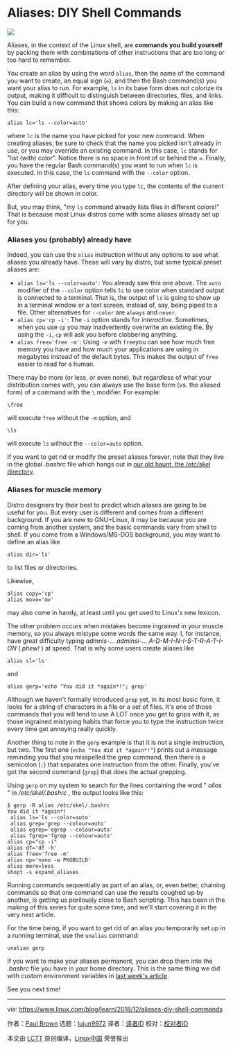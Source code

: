 [#]: collector: (lujun9972)
[#]: translator: (HankChow)
[#]: reviewer: ( )
[#]: publisher: ( )
[#]: url: ( )
[#]: subject: (Aliases: DIY Shell Commands)
[#]: via: (https://www.linux.com/blog/learn/2018/12/aliases-diy-shell-commands)
[#]: author: (Paul Brown https://www.linux.com/users/bro66)

Aliases: DIY Shell Commands
======

![](https://www.linux.com/sites/lcom/files/styles/rendered_file/public/jodi-mucha-540841-unsplash.jpg?itok=n1d1VDUV)

Aliases, in the context of the Linux shell, are **commands you build yourself** by packing them with combinations of other instructions that are too long or too hard to remember.

You create an alias by using the word `alias`, then the name of the command you want to create, an equal sign (`=`), and then the Bash command(s) you want your alias to run. For example, `ls` in its base form does not colorize its output, making it difficult to distinguish between directories, files, and links. You can build a new command that shows colors by making an alias like this:

```
alias lc='ls --color=auto'
```

where `lc` is the name you have picked for your new command. When creating aliases, be sure to check that the name you picked isn't already in use, or you may override an existing command. In this case, `lc` stands for "list (with) color". Notice there is no space in front of or behind the `=`. Finally, you have the regular Bash command(s) you want to run when `lc` is executed. In this case, the `ls` command with the `--color` option.

After defining your alias, every time you type `lc`, the contents of the current directory will be shown in color.

But, you may think, "my `ls` command already lists files in different colors!" That is because most Linux distros come with some aliases already set up for you.

### Aliases you (probably) already have

Indeed, you can use the `alias` instruction without any options to see what aliases you already have. These will vary by distro, but some typical preset aliases are:

  * `alias ls='ls --color=auto'`: You already saw this one above. The `auto` modifier of the `--color` option tells `ls` to use color when standard output is connected to a terminal. That is, the output of `ls` is going to show up in a terminal window or a text screen, instead of, say, being piped to a file. Other alternatives for `--color` are `always` and `never`.
  * `alias cp='cp -i'`: The `-i` option stands for _interactive_. Sometimes, when you use `cp` you may inadvertently overwrite an existing file. By using the `-i`, `cp` will ask you before clobbering anything.
  * `alias free='free -m'`: Using `-m` with `free`you can see how much free memory you have and how much your applications are using in megabytes instead of the default bytes. This makes the output of `free` easier to read for a human.



There may be more (or less, or even none), but regardless of what your distribution comes with, you can always use the base form (vs. the aliased form) of a command with the `\` modifier. For example:

```
\free
```

will execute `free` without the `-m` option, and

```
\ls
```

will execute `ls` without the `--color=auto` option.

If you want to get rid or modify the preset aliases forever, note that they live in the global _.bashrc_ file which hangs out in [our old haunt, the _/etc/skel_ directory][1].

### Aliases for muscle memory

Distro designers try their best to predict which aliases are going to be useful for you. But every user is different and comes from a different background. If you are new to GNU+Linux, it may be because you are coming from another system, and the basic commands vary from shell to shell. If you come from a Windows/MS-DOS background, you may want to define an alias like

```
alias dir='ls'
```

to list files or directories.

Likewise,

```
alias copy='cp'
alias move='mv'
```

may also come in handy, at least until you get used to Linux's new lexicon.

The other problem occurs when mistakes become ingrained in your muscle memory, so you always mistype some words the same way. I, for instance, have great difficulty typing _admnis-_... _adminsi-_... _A-D-M-I-N-I-S-T-R-A-T-I-ON_ ( _phew!_ ) at speed. That is why some users create aliases like

```
alias sl='ls'
```

and

```
alias gerp='echo "You did it *again*!"; grep'
```

Although we haven't formally introduced `grep` yet, in its most basic form, it looks for a string of characters in a file or a set of files. It's one of those commands that you will tend to use A LOT once you get to grips with it, as those ingrained mistyping habits that force you to type the instruction twice every time get annoying really quickly.

Another thing to note in the `gerp` example is that it is not a single instruction, but two. The first one (`echo "You did it *again*!"`) prints out a message reminding you that you misspelled the grep command, then there is a semicolon (`;`) that separates one instruction from the other. Finally, you've got the second command (`grep`) that does the actual grepping.

Using `gerp` on my system to search for the lines containing the word " _alias_ " in _/etc/skel/.bashrc_ , the output looks like this:

```
$ gerp -R alias /etc/skel/.bashrc
You did it *again*!
 alias ls='ls --color=auto'
 alias grep='grep --colour=auto'
 alias egrep='egrep --colour=auto'
 alias fgrep='fgrep --colour=auto'
alias cp="cp -i"
alias df='df -h'
alias free='free -m'
alias np='nano -w PKGBUILD'
alias more=less
shopt -s expand_aliases
```

Running commands sequentially as part of an alias, or, even better, chaining commands so that one command can use the results coughed up by another, is getting us perilously close to Bash scripting. This has been in the making of this series for quite some time, and we'll start covering it in the very next article.

For the time being, if you want to get rid of an alias you temporarily set up in a running terminal, use the `unalias` command:

```
unalias gerp
```

If you want to make your aliases permanent, you can drop them into the _.bashrc_ file you have in your home directory. This is the same thing we did with custom environment variables in [last week's article][2].

See you next time!

--------------------------------------------------------------------------------

via: https://www.linux.com/blog/learn/2018/12/aliases-diy-shell-commands

作者：[Paul Brown][a]
选题：[lujun9972][b]
译者：[译者ID](https://github.com/译者ID)
校对：[校对者ID](https://github.com/校对者ID)

本文由 [LCTT](https://github.com/LCTT/TranslateProject) 原创编译，[Linux中国](https://linux.cn/) 荣誉推出

[a]: https://www.linux.com/users/bro66
[b]: https://github.com/lujun9972
[1]: https://www.linux.com/learn/intro-to-linux/2018/7/users-groups-and-other-linux-beasts
[2]: https://www.linux.com/blog/learn/2018/12/bash-variables-environmental-and-otherwise
